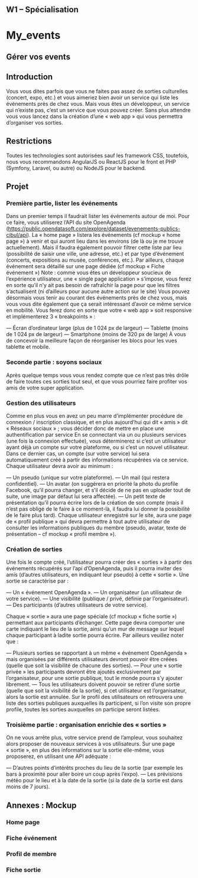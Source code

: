 ## W1 – Spécialisation

# My_events

## Gérer vos events

## Introduction

Vous vous dites parfois que vous ne faites pas assez de sorties culturelles (concert, expo, etc.) et vous aimeriez bien avoir un service qui liste les événements près de chez vous. Mais vous êtes un développeur, un service qui n’existe pas, c’est un service que vous pouvez créer. Sans plus attendre vous vous lancez dans la création d’une « web app » qui vous permettra d’organiser vos sorties.

## Restrictions

Toutes les technologies sont autorisées sauf les framework CSS, toutefois, nous vous recommandons AngularJS ou ReactJS pour le front et PHP (Symfony, Laravel, ou autre) ou NodeJS pour le backend.

## Projet

### Première partie, lister les événements

Dans un premier temps il faudrait lister les événements autour de moi. Pour ce faire, vous utiliserez l’API du site OpenAgenda (https://public.opendatasoft.com/explore/dataset/evenements-publics-cibul/api).
La « home page » listera les événements (cf mockup « home page ») à venir et qui auront lieu dans les environs (de là ou je me trouve actuellement). Mais il faudra également pouvoir filtrer cette liste par lieu (possibilité de saisir une ville, une adresse, etc.) et par type d’événement (concerts, expositions au musée, conférences, etc.). Par ailleurs, chaque événement sera détaillé sur une page dédiée (cf mockup « Fiche événement »)
Note : comme vous êtes un développeur soucieux de l’expérience utilisateur, une « single page application »
s’impose, vous ferez en sorte qu’il n’y ait pas besoin de rafraîchir la page pour que les filtres s’actualisent (ni d’ailleurs pour aucune autre action sur le site)
Vous pouvez désormais vous tenir au courant des événements près de chez vous, mais vous vous dite également que ça serait intéressant d’avoir ce même service en mobilité.
Vous ferez donc en sorte que votre « web app » soit responsive et implémenterez 3 « breakpoints » :

— Écran d’ordinateur large (plus de 1 024 px de largeur)
— Tablette (moins de 1 024 px de largeur)
— Smartphone (moins de 320 px de large)
À vous de concevoir la meilleure façon de réorganiser les blocs pour les vues tablette et mobile.

### Seconde partie : soyons sociaux

Après quelque temps vous vous rendez compte que ce n’est pas très drôle de faire toutes ces sorties tout seul, et que vous pourriez faire profiter vos amis de votre super application.

### Gestion des utilisateurs

Comme en plus vous en avez un peu marre d’implémenter procédure de connexion / inscription classique,
et en plus aujourd’hui qui dit « amis » dit « Réseaux sociaux » ; vous décider donc de mettre en place une authentification par service
En se connectant via un ou plusieurs services (une fois la connexion effectuée), vous déterminerez si c’est un utilisateur ayant déjà un compte sur votre plateforme, ou si c’est un nouvel utilisateur. Dans ce dernier cas, un compte (sur votre service) lui sera automatiquement créé à partir des informations récupérées via ce service.
Chaque utilisateur devra avoir au minimum :

— Un pseudo (unique sur votre plateforme).
— Un mail (qui restera confidentiel).
— Un avatar (on suggérera en priorité la photo du profile Facebook, qu’il pourra changer, et s’il décide de
ne pas en uploader tout de suite, une image par défaut lui sera affectée).
— Un petit texte de présentation qu’il pourra écrire lors de la création de son compte (mais il n’est pas
obligé de le faire à ce moment-là, il faudra lui donner la possibilité de le faire plus tard).
Chaque utilisateur enregistré sur le site, aura une page de « profil publique » qui devra permettre à tout
autre utilisateur de consulter les informations publiques du membre (pseudo, avatar, texte de présentation – cf mockup « profil membre »).

### Création de sorties

Une fois le compte créé, l’utilisateur pourra créer des « sorties » à partir des événements récupérés sur l’api
d’OpenAgenda, puis il pourra inviter des amis (d’autres utilisateurs, en indiquant leur pseudo) à cette « sortie ».
Une sortie se caractérise par :

— Un « événement OpenAgenda ».
— Un organisateur (un utilisateur de votre service).
— Une visibilité (publique / privé, définie par l’organisateur).
— Des participants (d’autres utilisateurs de votre service).

Chaque « sortie » aura une page spéciale (cf mockup « fiche sortie ») permettant aux participants d’échanger.
Cette page devra comporter une carte indiquant le lieu de la sortie, ainsi qu’un mur de message sur lequel
chaque participant à ladite sortie pourra écrire.
Par ailleurs veuillez noter que :

— Plusieurs sorties se rapportant à un même « événement OpenAgenda » mais organisées par différents utilisateurs devront pouvoir être créées (quelle que soit la visibilité de chacune des sorties).
— Pour une « sortie privée » les participants devront être ajoutés exclusivement par l’organisateur, pour une sortie publique, tout le monde pourra s’y ajouter librement.
— Tous les utilisateurs doivent pouvoir se retirer d’une sortie (quelle que soit la visibilité de la sortie), si cet utilisateur est l’organisateur, alors la sortie est annulée.
Sur le profil des utilisateurs on retrouvera une liste des sorties publiques auxquelles ils participent, si l’on visite son propre profile, toutes les sorties auxquelles on participe seront listées.

### Troisième partie : organisation enrichie des « sorties »

On ne vous arrête plus, votre service prend de l’ampleur, vous souhaitez alors proposer de nouveaux services à vos utilisateurs.
Sur une page « sortie », en plus des informations sur la sortie elle-même, vous proposerez, en utilisant une API adéquate :

— D’autres points d’intérêts proches du lieu de la sortie (par exemple les bars à proximité pour aller boire un coup après l’expo).
— Les prévisions météo pour le lieu et à la date de la sortie (si la date de la sortie est dans moins de 7 jours).

## Annexes : Mockup

### Home page

### Fiche événement

### Profil de membre

### Fiche sortie
